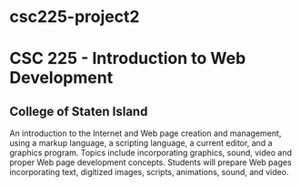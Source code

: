 # csc225-project2


# CSC 225 - Introduction to Web Development
## College of Staten Island
An introduction to the Internet and Web page creation and management, using a markup language, a scripting language, a current editor, and a graphics program. Topics include incorporating graphics, sound, video and proper Web page development concepts. Students will prepare Web pages incorporating text, digitized images, scripts, animations, sound, and video.
